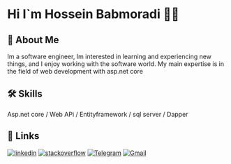 
# Hi I`m Hossein Babmoradi 👨‍💻
## 🚀 About Me

Im a software engineer, Im interested in learning and experiencing new things, and I enjoy working with the software world. My main expertise is in the field of web development with asp.net core





## 🛠 Skills
 Asp.net core / Web APi / Entityframework / sql server / Dapper


## 🔗 Links

[![linkedin](https://img.shields.io/badge/Linkedin-0A66C2?logo=Linkedin&logoColor=white)](https://www.linkedin.com/in/hossein-babamoradi/)  [![stackoverflow](https://img.shields.io/badge/Stackoverflow-ef8236?logo=stackoverflow&logoColor=white)](https://stackoverflow.com/users/13469341/hossein-babamoradi) [![Telegram](https://img.shields.io/badge/Telegram-0088CC?logo=Telegram&logoColor=white)](https://t.me/hossei_n99) [![Gmail](https://img.shields.io/badge/Hosseinb.coder@gmail.com-red?logo=gmail&logoColor=white)](Mailto:Hosseinb.coder@gmail.com)






